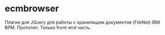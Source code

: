 # ecmbrowser

Плагин для JQuery для работы с хранилищем документов (FileNet) IBM BPM. Прототип. Только front-end часть.
